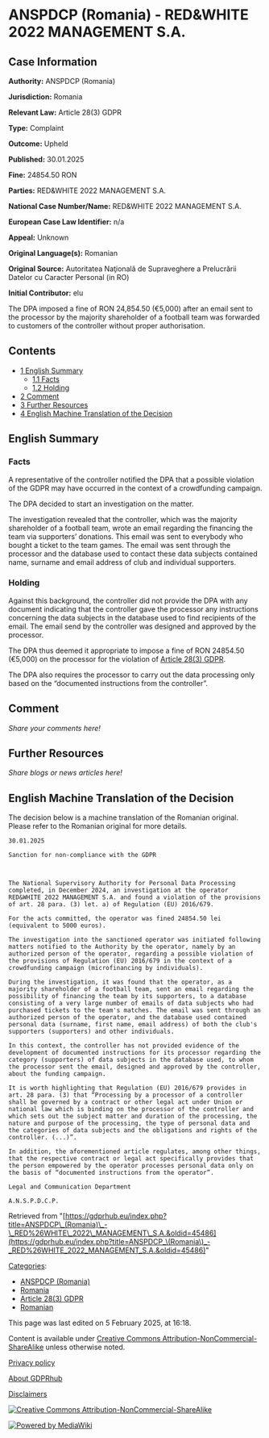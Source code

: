 # ANSPDCP (Romania) - RED&WHITE 2022 MANAGEMENT S.A.

## Case Information

**Authority:** ANSPDCP (Romania)

**Jurisdiction:** Romania

**Relevant Law:** Article 28(3) GDPR

**Type:** Complaint

**Outcome:** Upheld

**Published:** 30.01.2025

**Fine:** 24854.50 RON

**Parties:** RED&WHITE 2022 MANAGEMENT S.A.

**National Case Number/Name:** RED&WHITE 2022 MANAGEMENT S.A.

**European Case Law Identifier:** n/a

**Appeal:** Unknown

**Original Language(s):** Romanian

**Original Source:** Autoritatea Naţională de Supraveghere a Prelucrării Datelor cu Caracter Personal (in RO)

**Initial Contributor:** elu

The DPA imposed a fine of RON 24,854.50 (€5,000) after an email sent to the processor by the majority shareholder of a football team was forwarded to customers of the controller without proper authorisation.

## Contents

*   [1 English Summary](#English_Summary)
    *   [1.1 Facts](#Facts)
    *   [1.2 Holding](#Holding)
*   [2 Comment](#Comment)
*   [3 Further Resources](#Further_Resources)
*   [4 English Machine Translation of the Decision](#English_Machine_Translation_of_the_Decision)

## English Summary

### Facts

A representative of the controller notified the DPA that a possible violation of the GDPR may have occurred in the context of a crowdfunding campaign.

The DPA decided to start an investigation on the matter.

The investigation revealed that the controller, which was the majority shareholder of a football team, wrote an email regarding the financing the team via supporters’ donations. This email was sent to everybody who bought a ticket to the team games. The email was sent through the processor and the database used to contact these data subjects contained name, surname and email address of club and individual supporters.

### Holding

Against this background, the controller did not provide the DPA with any document indicating that the controller gave the processor any instructions concerning the data subjects in the database used to find recipients of the email. The email send by the controller was designed and approved by the processor.

The DPA thus deemed it appropriate to impose a fine of RON 24854.50 (€5,000) on the processor for the violation of [Article 28(3) GDPR](/index.php?title=Article_28_GDPR#3 "Article 28 GDPR").

The DPA also requires the processor to carry out the data processing only based on the “documented instructions from the controller”.

## Comment

_Share your comments here!_

## Further Resources

_Share blogs or news articles here!_

## English Machine Translation of the Decision

The decision below is a machine translation of the Romanian original. Please refer to the Romanian original for more details.

```
30.01.2025

Sanction for non-compliance with the GDPR

 

The National Supervisory Authority for Personal Data Processing completed, in December 2024, an investigation at the operator RED&WHITE 2022 MANAGEMENT S.A. and found a violation of the provisions of art. 28 para. (3) let. a) of Regulation (EU) 2016/679.

For the acts committed, the operator was fined 24854.50 lei (equivalent to 5000 euros).

The investigation into the sanctioned operator was initiated following matters notified to the Authority by the operator, namely by an authorized person of the operator, regarding a possible violation of the provisions of Regulation (EU) 2016/679 in the context of a crowdfunding campaign (microfinancing by individuals).

During the investigation, it was found that the operator, as a majority shareholder of a football team, sent an email regarding the possibility of financing the team by its supporters, to a database consisting of a very large number of emails of data subjects who had purchased tickets to the team's matches. The email was sent through an authorized person of the operator, and the database used contained personal data (surname, first name, email address) of both the club's supporters (supporters) and other individuals.

In this context, the controller has not provided evidence of the development of documented instructions for its processor regarding the category (supporters) of data subjects in the database used, to whom the processor sent the email, designed and approved by the controller, about the funding campaign.

It is worth highlighting that Regulation (EU) 2016/679 provides in art. 28 para. (3) that “Processing by a processor of a controller shall be governed by a contract or other legal act under Union or national law which is binding on the processor of the controller and which sets out the subject matter and duration of the processing, the nature and purpose of the processing, the type of personal data and the categories of data subjects and the obligations and rights of the controller. (...)”.

In addition, the aforementioned article regulates, among other things, that the respective contract or legal act specifically provides that the person empowered by the operator processes personal data only on the basis of “documented instructions from the operator”. 

Legal and Communication Department

A.N.S.P.D.C.P.

```

Retrieved from "[https://gdprhub.eu/index.php?title=ANSPDCP\_(Romania)\_-\_RED%26WHITE\_2022\_MANAGEMENT\_S.A.&oldid=45486](https://gdprhub.eu/index.php?title=ANSPDCP_\(Romania\)_-_RED%26WHITE_2022_MANAGEMENT_S.A.&oldid=45486)"

[Categories](/index.php?title=Special:Categories "Special:Categories"):

*   [ANSPDCP (Romania)](/index.php?title=Category:ANSPDCP_\(Romania\) "Category:ANSPDCP (Romania)")
*   [Romania](/index.php?title=Category:Romania "Category:Romania")
*   [Article 28(3) GDPR](/index.php?title=Category:Article_28\(3\)_GDPR "Category:Article 28(3) GDPR")
*   [Romanian](/index.php?title=Category:Romanian "Category:Romanian")

This page was last edited on 5 February 2025, at 16:18.

Content is available under [Creative Commons Attribution-NonCommercial-ShareAlike](https://creativecommons.org/licenses/by-nc-sa/4.0/) unless otherwise noted.

[Privacy policy](/index.php?title=GDPRhub:Privacy_policy)

[About GDPRhub](/index.php?title=GDPRhub:About)

[Disclaimers](/index.php?title=GDPRhub:General_disclaimer)

[![Creative Commons Attribution-NonCommercial-ShareAlike](/resources/assets/licenses/cc-by-nc-sa.png)](https://creativecommons.org/licenses/by-nc-sa/4.0/)

[![Powered by MediaWiki](/resources/assets/poweredby_mediawiki_88x31.png)](https://www.mediawiki.org/)